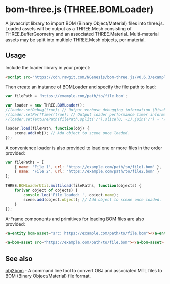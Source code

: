 # bom-three.js (THREE.BOMLoader)
A javascript library to import BOM (Binary Object/Material) files into three.js.  Loaded assets will be output as a THREE.Mesh
consisting of THREE.BufferGeometry and an associated THREE.Material.  Multi-material assets may be split into multiple THREE.Mesh objects, per material.

## Usage
Include the loader library in your project:
```html
<script src="https://cdn.rawgit.com/NGenesis/bom-three.js/v0.6.3/examples/js/loaders/BOMLoader.min.js"></script>
```

Then create an instance of BOMLoader and specify the file path to load:
```javascript
var filePath = 'https://example.com/path/to/file.bom';

var loader = new THREE.BOMLoader();
//loader.setDebug(true); // Output verbose debugging information (Disabled/false by default)
//loader.setPerfTimer(true); // Output loader performance timer information (Disabled/false by default)
//loader.setTexturePath(filePath.split('/').slice(0, -1).join('/') + '/'); // Specify base texture path (Searches relative to asset path by default)

loader.load(filePath, function(obj) {
	scene.add(obj); // Add object to scene once loaded.
});
```

A convenience loader is also provided to load one or more files in the order provided:
```javascript
var filePaths = [
	{ name: 'File 1', url: 'https://example.com/path/to/file1.bom' },
	{ name: 'File 2', url: 'https://example.com/path/to/file2.bom' }
];

THREE.BOMLoaderUtil.multiload(filePaths, function(objects) {
	for(var object of objects) {
		console.log('File loaded: ', object.name);
		scene.add(object.object); // Add object to scene once loaded.
	}
});
```

A-Frame components and primitives for loading BOM files are also provided:
```html
<a-entity bom-asset="src: https://example.com/path/to/file.bom"></a-entity>
```

```html
<a-bom-asset src="https://example.com/path/to/file.bom"></a-bom-asset>
```

## See also
[obj2bom](https://github.com/NGenesis/bom-obj2bom) - A command line tool to convert OBJ and associated MTL files to BOM (Binary Object/Material) file format.
